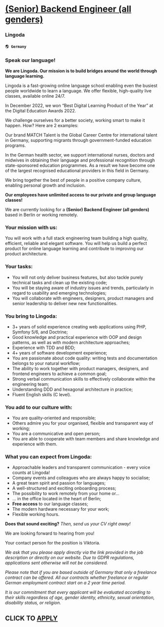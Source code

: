# [(Senior) Backend Engineer (all genders)](https://www.remotewlb.com/apply/senior-backend-engineer-all-genders)  
### Lingoda  
#### `🌎 Germany`  

### Speak our language!

 **We are Lingoda. Our mission is to build bridges around the world through language learning.**

Lingoda is a fast-growing online language school enabling even the busiest people worldwide to learn a language. We offer flexible, high-quality live classes, available online 24/7.

In December 2022, we won “Best Digital Learning Product of the Year” at the Digital Education Awards 2022.

We challenge ourselves for a better society, working smart to make it happen. How? Here are 2 examples:

Our brand MATCH Talent is the Global Career Centre for international talent in Germany, supporting migrants through government-funded education programs.

In the German health sector, we support international nurses, doctors and midwives in obtaining their language and professional recognition through state-sponsored education programmes. As a result we have become one of the largest recognised educational providers in this field in Germany.

We bring together the best of people in a positive company culture, enabling personal growth and inclusion.

**Our employees have unlimited access to our private and group language classes!**

We are currently looking for a **(Senior) Backend Engineer (all genders)** based in Berlin or working remotely.

### Your mission with us:

You will work with a full stack engineering team building a high quality, efficient, reliable and elegant software. You will help us build a perfect product for online language learning and contribute to improving our product architecture.

### Your tasks:

  * You will not only deliver business features, but also tackle purely technical tasks and clean up the existing code;
  * You will be staying aware of industry issues and trends, particularly in regard to usability and emerging technologies;
  * You will collaborate with engineers, designers, product managers and senior leadership to deliver new new functionalities.

###  You bring to Lingoda:

  * 3+ years of solid experience creating web applications using PHP, Symfony 5/6, and Doctrine;
  * Good knowledge and practical experience with OOP and design patterns, as well as with modern architecture approaches;
  * Experience with TDD and BDD;
  * 4+ years of software development experience;
  * You are passionate about code quality: writing tests and documentation belongs to your natural workflow;
  * The ability to work together with product managers, designers, and frontend engineers to achieve a common goal;
  * Strong verbal communication skills to effectively collaborate within the engineering team;
  * Understanding DDD and hexagonal architecture in practice;
  * Fluent English skills (C level).

###  You add to our culture with:

  * You are quality-oriented and responsible;
  * Others admire you for your organised, flexible and transparent way of working;
  * You are a communicative and open person;
  * You are able to cooperate with team members and share knowledge and experience with them.

### What you can expect from Lingoda:

  * Approachable leaders and transparent communication - every voice counts at Lingoda!
  * Company events and colleagues who are always happy to socialise;
  * A great team spirit and passion for languages;
  * A well-structured and exciting onboarding process;
  * The possibility to work remotely from your home or...
  * … in the office located in the heart of Berlin;
  *  **Free access** to our language classes;
  * The modern hardware necessary for your work;
  * Flexible working hours.

 **Does that sound exciting?** _Then, send us your CV right away!_

We are looking forward to hearing from you!

Your contact person for the position is Viktoria.

_We ask that you please apply directly via the link provided in the job description or directly on our website. Due to GDPR regulations, applications sent otherwise will not be considered._

 _Please note that if you are based outside of Germany that only a freelance contract can be offered. All our contracts whether freelance or regular German employment contract start on a 2 year time period._

 _It is our commitment that every applicant will be evaluated according to their skills regardless of age, gender identity, ethnicity, sexual orientation, disability status, or religion._

  
## CLICK TO [APPLY](https://www.remotewlb.com/apply/senior-backend-engineer-all-genders)

